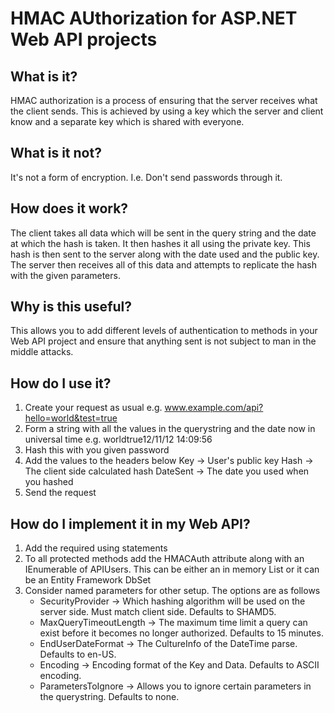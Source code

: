 HMAC AUthorization for ASP.NET Web API projects
===============================================

What is it?
-----------

HMAC authorization is a process of ensuring that the server receives what the client sends. This is achieved by using a key which the server and client know and a separate key which is shared with everyone.

What is it not?
---------------

It's not a form of encryption. I.e. Don't send passwords through it.

How does it work?
-----------------

The client takes all data which will be sent in the query string and the date at which the hash is taken. It then hashes it all using the private key. This hash is then sent to the server along with the date used and the public key.
The server then receives all of this data and attempts to replicate the hash with the given parameters.

Why is this useful?
-------------------

This allows you to add different levels of authentication to methods in your Web API project and ensure that anything sent is not subject to man in the middle attacks.

How do I use it?
----------------

1. Create your request as usual
   e.g. www.example.com/api?hello=world&test=true
2. Form a string  with all the values in the querystring and the date now in universal time
   e.g. worldtrue12/11/12 14:09:56
3. Hash this with you given password
4. Add the values to the headers below
   Key -> User's public key
   Hash -> The client side calculated hash
   DateSent -> The date you used when you hashed
5. Send the request

How do I implement it in my Web API?
------------------------------------

1. Add the required using statements
2. To all protected methods add the HMACAuth attribute along with an IEnumerable of APIUsers. This can be either an in memory List or it can be an Entity Framework DbSet
3. Consider named parameters for other setup. The options are as follows
    * SecurityProvider -> Which hashing algorithm will be used on the server side. Must match client side. Defaults to SHAMD5.
    * MaxQueryTimeoutLength -> The maximum time limit a query can exist before it becomes no longer authorized. Defaults to 15 minutes.
    * EndUserDateFormat -> The CultureInfo of the DateTime parse. Defaults to en-US.
    * Encoding -> Encoding format of the Key and Data. Defaults to ASCII encoding.
    * ParametersToIgnore -> Allows you to ignore certain parameters in the querystring. Defaults to none.
